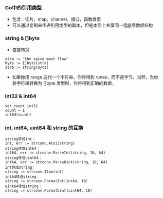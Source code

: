 ### Go中的引用类型
- 包含：切片，map，channel，接口，函数类型
- 可以通过复制来传递引用类型的副本，但是本质上共享同一组底层数据结构

### string & []byte
- 直接转换
```
stra := "the spice must flow"
byts := []byte(stra)
strb := string(byts)
```
- 如果你用 range 迭代一个字符串，你将得到 runes，而不是字节。当然，当你将字符串转换为 []byte 类型时，你将得到正确的数据。


### int32 & int64
```
var count int32
count = 1
int64(count)
```

### int, int64, uint64 和 string 的互换
```
string转成int：
int, err := strconv.Atoi(string)
string转成int64：
int64, err := strconv.ParseInt(string, 10, 64)
string转成uint64：
int64, err := strconv.ParseUint(string, 10, 64)
int转成string：
string := strconv.Itoa(int)
int64转成string：
string := strconv.FormatInt(int64, 10)
uint64转成string：
string := strconv.FormatUint(uint64, 10)
```